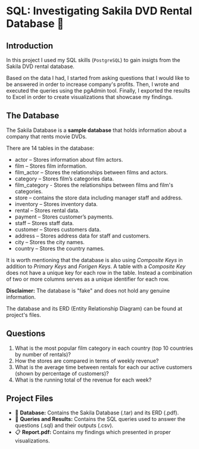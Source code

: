 # SQL: Investigating Sakila DVD Rental Database :dvd:

## Introduction
In this project I used my SQL skills (`PostgreSQL`) to gain insigts from the Sakila DVD rental database.

Based on the data I had, I started from asking questions that I would like to be answered in order to increase company's profits. Then, I wrote and executed the queries using the pgAdmin tool. Finally, I exported the results to Excel in order to create visualizations that showcase my findings.

## The Database
The Sakila Database is a **sample database** that holds information about a company that rents movie DVDs.

There are 14 tables in the database:

- actor – Stores information about film actors.
- film – Stores film information.
- film_actor – Stores the relationships between films and actors.
- category – Stores film’s categories data.
- film_category - Stores the relationships between films and film's categories.
- store – contains the store data including manager staff and address.
- inventory – Stores inventory data.
- rental – Stores rental data.
- payment – Stores customer’s payments.
- staff – Stores staff data.
- customer – Stores customers data.
- address – Stores address data for staff and customers.
- city – Stores the city names.
- country – Stores the country names.

It is worth mentioning that the database is also using *Composite Keys* in addition to *Primary Keys* and *Forigen Keys*. A table with a *Composite Key* does not have a unique key for each row in the table. Instead a combination of two or more columns serves as a unique identifier for each row.

**Disclaimer:** The database is "fake" and does not hold any genuine information.

The database and its ERD (Entity Relationship Diagram) can be found at project's files.

## Questions

1. What is the most popular film category in each country (top 10 countries by number of rentals)?
2. How the stores are compared in terms of weekly revenue?
3. What is the average time between rentals for each our active customers (shown by percentage of customers)? 
4. What is the running total of the revenue for each week?

## Project Files

- :file_folder: **Database:** Contains the Sakila Database (.tar) and its ERD (.pdf).
- :file_folder: **Queries and Results:** Contains the SQL queries used to answer the questions (.sql) and their outputs (.csv).
- :clipboard: **Report.pdf:** Contains my findings which presented in proper visualizations.
